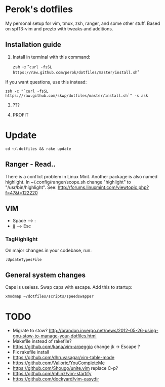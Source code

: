 # Perok's dotfiles

My personal setup for vim, tmux, zsh, ranger, and some other stuff.
Based on spf13-vim and prezto with tweaks and additions.

Installation guide
-----------------

1. Install in terminal with this command:

    zsh -c "`curl -fsSL https://raw.github.com/perok/dotfiles/master/install.sh`"

If you want questions, use this instead:

    zsh -c "`curl -fsSL https://raw.github.com/skwp/dotfiles/master/install.sh`" -s ask

3. ???

4. PROFIT

# Update

    cd ~/.dotfiles && rake update

## Ranger - Read..

There is a conflict problem in Linux Mint.
Another package is also named highlight.
In ~/.config/ranger/scope.sh change "highlight" to "/usr/bin/highlight".
See: http://forums.linuxmint.com/viewtopic.php?f=47&t=122220

## VIM

* Space --> :
* jj --> Esc

### TagHighlight

On major changes in your codebase, run:

    :UpdateTypesFile

## General system changes

Caps is useless. Swap caps with escape. Add this to startup:

    xmodmap ~/dotfiles/scripts/speedswapper

# TODO
* Migrate to stow? http://brandon.invergo.net/news/2012-05-26-using-gnu-stow-to-manage-your-dotfiles.html
* Makefile instead of rakefile?
* https://github.com/kana/vim-arpeggio change jk -> Escape ?
* Fix rakefile install
* https://github.com/dhruvasagar/vim-table-mode
* https://github.com/Valloric/YouCompleteMe
* https://github.com/Shougo/unite.vim replace C-p?
* https://github.com/mhinz/vim-startify
* https://github.com/dockyard/vim-easydir
